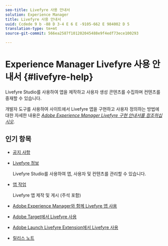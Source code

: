 ```yaml
---
seo-title: Livefyre 사용 안내서
solution: Experience Manager
title: Livefyre 사용 안내서
uuid: Ccdede 9 b -88 D 3-4 E 6 E -9105-662 E 984002 D 5
translation-type: tm+mt
source-git-commit: 566ea2587f101202045488e9f4edf73ece100293

---
```



# Experience Manager Livefyre 사용 안내서 {#livefyre-help}

Livefyre Studio를 사용하여 앱을 제작하고 사용자 생성 콘텐츠를 수집하며 컨텐츠를 중재할 수 있습니다.

개발자 도구를 사용하여 사이트에서 Livefyre 앱을 구현하고 사용자 정의하는 방법에 대한 자세한 내용은 [*Adobe Experience Manager Livefyre 구현 안내서를 참조하십시오*](/help/implementation/home.md).

## 인기 항목

* [공지 사항](c-anouncements.md#c_anouncements)

* [Livefyre 정보](c-product.md#c_product)

   Livefyre Studio를 사용하여 앱, 사용자 및 컨텐츠를 관리할 수 있습니다.

* [앱 작업](c-about-apps/c-about-apps.md#c_about_apps)

   Livefyre 앱 제작 및 게시 (주석 포함)

* [Adobe Experience Manager와 함께 Livefyre 앱 사용](https://helpx.adobe.com/experience-manager/6-4/sites/administering/using/livefyre.html)


* [Adobe Target에서 Livefyre 사용](/help/using/c-library/livefyre-target.md)

* [Adobe Launch Livefyre Extension에서 Livefyre 사용](https://docs.adobelaunch.com/extension-reference/web/adobe-livefyre-extension)

* [릴리스 노트](c-rn/c-rn.md#c_rn)

